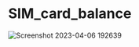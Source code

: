 # SIM_card_balance
![Screenshot 2023-04-06 192639](https://user-images.githubusercontent.com/120749831/230528673-570a9094-4c36-4384-8b03-90f620d27f8b.png)
